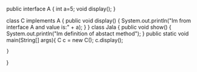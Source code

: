public interface A {
	int a=5;
	void display();
}


class C implements A
{
	public void display()
	{
		System.out.println("Im from interface A and value is:" + a);
	}
}
class Jala 
{
	public void show()
	{
		System.out.println("Im definition of abstact method");
	}
	public static void main(String[] args){ 
			 C c = new C();
			 c.display();
		
	}
}

